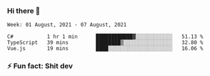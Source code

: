 ### Hi there 👋
<!--START_SECTION:waka-->
```text
Week: 01 August, 2021 - 07 August, 2021

C#           1 hr 1 min      ████████████▓░░░░░░░░░░░░   51.13 % 
TypeScript   39 mins         ████████▒░░░░░░░░░░░░░░░░   32.80 % 
Vue.js       19 mins         ████░░░░░░░░░░░░░░░░░░░░░   16.06 % 
```
<!--END_SECTION:waka-->
<!--
**TG4LAaron/TG4LAaron** is a ✨ _special_ ✨ repository because its `README.md` (this file) appears on your GitHub profile.

Here are some ideas to get you started:

- 🔭 I’m currently working on ...
- 🌱 I’m currently learning ...
- 👯 I’m looking to collaborate on ...
- 🤔 I’m looking for help with ...
- 💬 Ask me about ...
- 📫 How to reach me: ...
- 😄 Pronouns: ...
- ⚡ Fun fact: ...
-->
### ⚡ Fun fact: Shit dev
